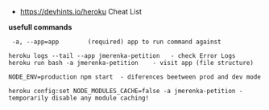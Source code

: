 - https://devhints.io/heroku Cheat List

**usefull commands**
```
 -a, --app=app        (required) app to run command against
 
heroku logs --tail --app jmerenka-petition   - check Error Logs
heroku run bash -a jmerenka-petition    - visit app (file structure)

NODE_ENV=production npm start  - diferences beetween prod and dev mode

heroku config:set NODE_MODULES_CACHE=false -a jmerenka-petition -  temporarily disable any module caching!
```
